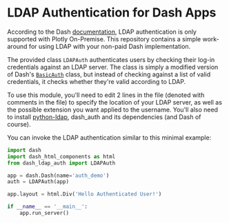 # LDAP Authentication for Dash Apps

According to the Dash [documentation](https://dash.plot.ly/authentication), LDAP authentication is only supported with Plotly On-Premise. This repository contains a simple work-around for using LDAP with your non-paid Dash implementation.

The provided class `LDAPAuth` authenticates users by checking their log-in credentials against an LDAP server. The class is simply a modified version of Dash's [`BasicAuth`](https://github.com/plotly/dash-auth/blob/master/dash_auth/basic_auth.py) class, but instead of checking against a list of valid credentials, it checks whether they're valid according to LDAP.

To use this module, you'll need to edit 2 lines in the file (denoted with comments in the file) to specify the location of your LDAP server, as well as the possible extension you want applied to the username. You'll also need to install [python-ldap](https://www.python-ldap.org/en/latest/index.html), dash_auth and its dependencies (and Dash of course).

You can invoke the LDAP authentication similar to this minimal example:

```py
import dash
import dash_html_components as html
from dash_ldap_auth import LDAPAuth

app = dash.Dash(name='auth_demo')
auth = LDAPAuth(app)

app.layout = html.Div('Hello Authenticated User!')

if __name__ == '__main__':
    app.run_server()
```
